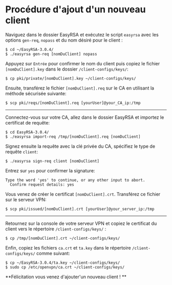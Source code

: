 # Procédure d'ajout d'un nouveau client  

Naviguez dans le dossier EasyRSA et exécutez le script `easyrsa` avec les options `gen-req`, `nopass` et du nom désiré pour le client :
```
$ cd ~/EasyRSA-3.0.4/
$ ./easyrsa gen-req [nomDuClient] nopass
```

Appuyez sur `Entrée` pour confirmer le nom du client puis copiez le fichier `[nomDuClient].key` dans le dossier `/client-configs/keys/`:
```
$ cp pki/private/[nomDuClient].key ~/client-configs/keys/
```

Ensuite, transférez le fichier `[nomDuClient].req` sur le CA en utilisant la méthode sécurisée suivante:
```
$ scp pki/reqs/[nomDuClient].req [yourUser]@your_CA_ip:/tmp
```

<hr>

Connectez-vous sur votre CA, allez dans le dossier EasyRSA et importez le certificat de requête:
```
$ cd EasyRSA-3.0.4/
$ ./easyrsa import-req /tmp/[nomDuClient].req [nomDuClient]
```

Signez ensuite la requête avec la clé privée du CA, spécifiez le type de requête `client`:
```
$ ./easyrsa sign-req client [nomDuClient]
```

Entrez sur `yes` pour confirmer la signature:
```
Type the word 'yes' to continue, or any other input to abort.
  Confirm request details: yes
```

Vous venez de créer le certificat `[nomDuClient].crt`. 
Transférez ce fichier sur le serveur VPN:
```
$ scp pki/issued/[nomDuClient].crt [yourUser]@your_server_ip:/tmp
```

<hr>

Retournez sur la console de votre serveur VPN et copiez le certificat du client vers le répertoire `/client-configs/keys/` : 
```
$ cp /tmp/[nomDuClient].crt ~/client-configs/keys/
```

Enfin, copiez les fichiers `ca.crt` et `ta.key` dans le répertoire `/client-configs/keys/` comme suivant:
```
$ cp ~/EasyRSA-3.0.4/ta.key ~/client-configs/keys/
$ sudo cp /etc/openvpn/ca.crt ~/client-configs/keys/
```

**Félicitation vous venez d'ajouter'un nouveau client ! **
